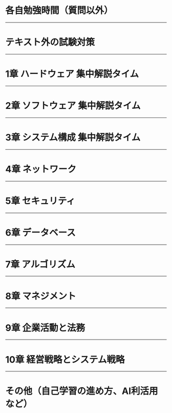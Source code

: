 # 各自勉強時間（質問以外）

---

# テキスト外の試験対策

---

# 1章 ハードウェア 集中解説タイム

---

# 2章 ソフトウェア 集中解説タイム

---

# 3章 システム構成 集中解説タイム

---

# 4章 ネットワーク

---

# 5章 セキュリティ

---

# 6章 データベース

---

# 7章 アルゴリズム

---

# 8章 マネジメント

---

# 9章 企業活動と法務

---

# 10章 経営戦略とシステム戦略

---

# その他（自己学習の進め方、AI利活用など）
